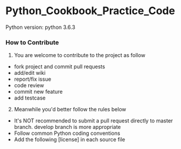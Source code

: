 # Python_Cookbook_Practice_Code
Python version: python 3.6.3

### How to Contribute
1. You are welcome to contribute to the project as follow
* fork project and commit pull requests
* add/edit wiki
* report/fix issue
* code review
* commit new feature
* add testcase
2. Meanwhile you'd better follow the rules below
* It's NOT recommended to submit a pull request directly  to master branch. develop branch is more appropriate
* Follow common Python coding conventions
* Add the following [license] in each source file